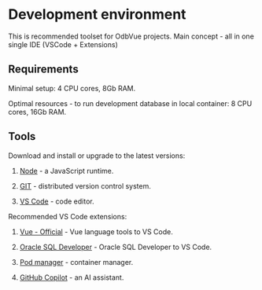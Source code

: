 # Development environment

This is recommended toolset for OdbVue projects. Main concept - all in one single IDE (VSCode + Extensions)

## Requirements

Minimal setup: 4 CPU cores, 8Gb RAM.

Optimal resources - to run development database in local container: 8 CPU cores, 16Gb RAM. 

## Tools

Download and install or upgrade to the latest versions:

1. [Node](https://nodejs.org/en) - a JavaScript runtime.

2. [GIT](https://git-scm.com/downloads) - distributed version control system.

3. [VS Code](https://code.visualstudio.com/) - code editor.

Recommended VS Code extensions:

1. [Vue - Official](https://marketplace.visualstudio.com/items?itemName=Vue.volar) - Vue language tools to VS Code.

2. [Oracle SQL Developer](https://marketplace.visualstudio.com/items?itemName=Oracle.sql-developer) - Oracle SQL Developer to VS Code.

3. [Pod manager](https://marketplace.visualstudio.com/items?itemName=dreamcatcher45.podmanager) - container manager.

4. [GitHub Copilot](https://marketplace.visualstudio.com/items?itemName=GitHub.copilot) - an AI assistant.
